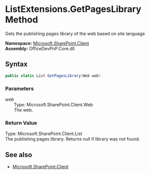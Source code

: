 # ListExtensions.GetPagesLibrary Method  
Gets the publishing pages library of the web based on site language  

**Namespace:** [Microsoft.SharePoint.Client](Microsoft.SharePoint.Client.md)  
**Assembly:** OfficeDevPnP.Core.dll  
## Syntax
```C#
public static List GetPagesLibrary(Web web)
```
### Parameters
*web*  
&emsp;&emsp;Type: Microsoft.SharePoint.Client.Web  
&emsp;&emsp;The web.  
### Return Value
Type: Microsoft.SharePoint.Client.List  
The publishing pages library. Returns null if library was not found.

## See also
- [Microsoft.SharePoint.Client](Microsoft.SharePoint.Client.md)
